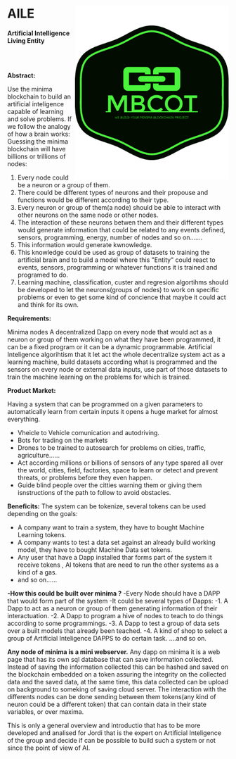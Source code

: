 # AILE <img src="logo_green.png" width="350" alt="Artificial Intelligence Living Entity" align="right">
**Artificial Intelligence Living Entity**

<br/><br/>

**Abstract:**

Use the minima blockchain to build an artificial inteligence capable of learning and solve problems.
If we follow the analogy of how a brain works:
Guessing the minima blockchain will have billions or trillions of nodes:

1. Every node could be a neuron or a group of them.
2. There could be different types of neurons and their propouse and functions would be different according to their type.
3. Every neuron or group of them(a node) should be able to interact with other neurons on the same node or other nodes.
4. The interaction of these neurons betwen them and their different types would generate information that could be related to any events defined, sensors, programming, energy, number of nodes and so on.......
5. This information would generate kwnowledge.
6. This knowledge could be used as group of datasets to training the artificial brain and to build a model where this "Entity" could react to events, sensors, programming or whatever functions it is trained and programed to do.
7. Learning machine, classification, custer and regresion algortihms should be developed to let the neurons(groups of nodes) to work on specific problems or even to get some kind of concience that maybe it could act and think for its own.


**Requirements:**

Minima nodes
A decentralized Dapp on every node that would act as a neuron or group of them working on what they have been programmed, it can be a fixed program or it can be a dynamic programmable.
Artificial Inteligence algorihtism that it let act the whole decentralize system act as a learning machine, build datasets according what is programmed and the sensors on every node or external data inputs, use part of those datasets to train the machine learning on the problems for which is trained.

**Product Market:**

Having a system that can be programmed on a given parameters to automatically learn from certain inputs it opens a huge market for almost everything.
- Vheicle to Vehicle comunication and autodriving.
- Bots for trading on the markets 
- Drones to be trained to autosearch for problems on cities, traffic, agriculture......
- Act according millions or billions of sensors of any type spared all over the world, cities, field, factories, space to learn or detect and prevent threats, or problems before they even happen.
- Guide blind people over the citties warning them or giving them isnstructions of the path to follow to avoid obstacles.

**Beneficits:**
The system can be tokenize, several tokens can be used depending on the goals:
- A company want to train a system, they have to bought Machine Learning tokens.
- A company wants to test a data set against an already build working model, they have to bought Machine Data set tokens.
- Any user that have a Dapp installed thar forms part of the system it receive tokens , AI tokens that are need to run the other systems as a kind of a gas.
- and so on......

**-How this could be built over minima ?**
-Every Node should have a DAPP that would form part of the system
-It could be several types of Dapps:
-1. A Dapp to act as a neuron or group of them generating information of their interactuation.
-2. A Dapp to program a hive of nodes to teach to do things according to some programmings.
-3. A Dapp to test a group of data sets over a built models that already been teached.
-4. A kind of shop to select a group of Artificial Inteligence DAPPS to do certain task.
....and so on.

**Any node of minima is a mini webserver.**
Any dapp on minima it is a web page that has its own sql database that can save information collected.
Instead of saving the information collected this can be hashed and saved on the blockchain embedded on a token assuring the integrity on the collected data and the saved data, at the same time, this data collected can be upload on background to someking of saving cloud server.
The interaction with the differents nodes can be done sending between them tokens(any kind of neuron could be a different token) that can contain data in their state variables, or over maxima.


This is only a general overview and introductio that has to be more developed and analised for Jordi that is the expert on Artificial Inteligence of the group and decide if can be possible to build such a system or not since the point of view of AI.

